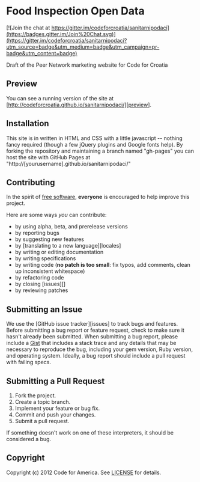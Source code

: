 # Food Inspection Open Data

[![Join the chat at https://gitter.im/codeforcroatia/sanitarnipodaci](https://badges.gitter.im/Join%20Chat.svg)](https://gitter.im/codeforcroatia/sanitarnipodaci?utm_source=badge&utm_medium=badge&utm_campaign=pr-badge&utm_content=badge)

Draft of the Peer Network marketing website for Code for Croatia

## Preview
You can see a running version of the site at
[http://codeforcroatia.github.io/sanitarnipodaci/][preview].

[preview]: http://codeforcroatia.github.io/sanitarnipodaci/

## Installation
This site is in written in HTML and CSS with a little javascript -- nothing fancy required (though a few jQuery plugins and Google fonts help). By forking the repository and maintaining a branch named "gh-pages" you can host the site with GitHub Pages at "http://[yourusername].github.io/sanitarnipodaci/"


## Contributing
In the spirit of [free software][free-sw], **everyone** is encouraged to help improve this project.

[free-sw]: http://www.fsf.org/licensing/essays/free-sw.html

Here are some ways *you* can contribute:

* by using alpha, beta, and prerelease versions
* by reporting bugs
* by suggesting new features
* by [translating to a new language][locales]
* by writing or editing documentation
* by writing specifications
* by writing code (**no patch is too small**: fix typos, add comments, clean up
  inconsistent whitespace)
* by refactoring code
* by closing [issues][]
* by reviewing patches

## Submitting an Issue
We use the [GitHub issue tracker][issues] to track bugs and features. Before
submitting a bug report or feature request, check to make sure it hasn't
already been submitted. When submitting a bug report, please include a [Gist][]
that includes a stack trace and any details that may be necessary to reproduce
the bug, including your gem version, Ruby version, and operating system.
Ideally, a bug report should include a pull request with failing specs.

[gist]: https://gist.github.com/

## Submitting a Pull Request
1. Fork the project.
2. Create a topic branch.
3. Implement your feature or bug fix.
4. Commit and push your changes.
5. Submit a pull request.

If something doesn't work on one of these interpreters, it should be considered
a bug.

## Copyright
Copyright (c) 2012 Code for America. See [LICENSE][] for details.

[license]: https://github.com/codeforamerica/peernetwork/blob/gh-pages/LICENSE.md

